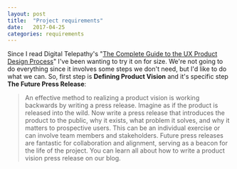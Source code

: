 ```yaml
---
layout: post
title:  "Project requirements"
date:   2017-04-25
categories: requirements
---
```


Since I read Digital Telepathy's "[The Complete Guide to the UX Product Design Process](http://www.dtelepathy.com/blog/design/the-complete-product-design-process)" I've been wanting to try it on for size. We're not going to do everything since it involves some steps we don't need, but I'd like to do what we can. So, first step is **Defining Product Vision** and it's specific step **The Future Press Release**:

> An effective method to realizing a product vision is working backwards by writing a press release. Imagine as if the product is released into the wild. Now write a press release that introduces the product to the public, why it exists, what problem it solves, and why it matters to prospective users. This can be an individual exercise or can involve team members and stakeholders. Future press releases are fantastic for collaboration and alignment, serving as a beacon for the life of the project. You can learn all about how to write a product vision press release on our blog.